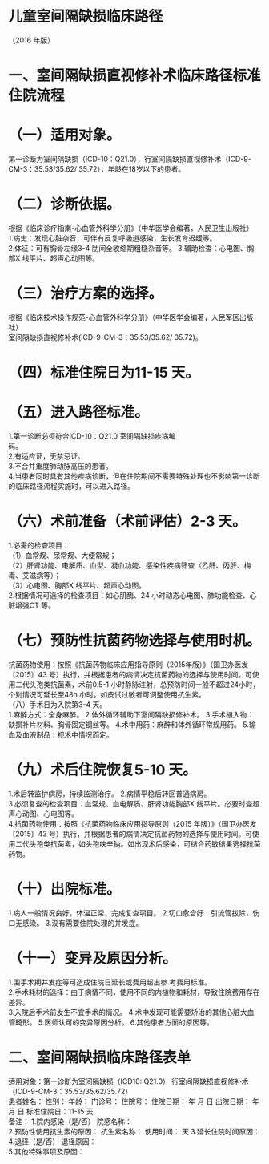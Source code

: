 # 儿童室间隔缺损临床路径  
（2016 年版）  
# 一、室间隔缺损直视修补术临床路径标准住院流程  
# （一）适用对象。  
第一诊断为室间隔缺损（ICD-10：Q21.0），行室间隔缺损直视修补术（ICD-9-CM-3：35.53/35.62/ 35.72），年龄在18岁以下的患者。  
# （二）诊断依据。  
根据《临床诊疗指南-心血管外科学分册》（中华医学会编著，人民卫生出版社）  
1.病史：发现心脏杂音，可伴有反复呼吸道感染，生长发育迟缓等。  
2.体征：可有胸骨左缘3-4 肋间全收缩期粗糙杂音等。 3.辅助检查：心电图、胸部X 线平片、超声心动图等。  
# （三）治疗方案的选择。  
根据《临床技术操作规范-心血管外科学分册》（中华医学会编著，人民军医出版社）  
室间隔缺损直视修补术(ICD-9-CM-3：35.53/35.62/ 35.72)。  
# （四）标准住院日为11-15 天。  
# （五）进入路径标准。  
1.第一诊断必须符合ICD-10：Q21.0 室间隔缺损疾病编  
码。  
2.有适应证，无禁忌证。  
3.不合并重度肺动脉高压的患者。  
4.当患者同时具有其他疾病诊断，但在住院期间不需要特殊处理也不影响第一诊断的临床路径流程实施时，可以进入路径。  
# （六）术前准备（术前评估）2-3 天。  
1.必需的检查项目：  
（1）血常规、尿常规、大便常规；  
（2）肝肾功能、电解质、血型、凝血功能、感染性疾病筛查（乙肝、丙肝、梅毒、艾滋病等）；  
（3）心电图、胸部X 线平片、超声心动图。  
2.根据情况可选择的检查项目：如心肌酶、24 小时动态心电图、肺功能检查、心脏增强CT 等。  
# （七）预防性抗菌药物选择与使用时机。  
抗菌药物使用：按照《抗菌药物临床应用指导原则（2015年版）》（国卫办医发〔2015〕43 号）执行，并根据患者的病情决定抗菌药物的选择与使用时间。可使用二代头孢类抗菌素，术前0.5-1 小时静脉注射，总预防时间一般不超过24小时，个别情况可延长至48h 小时。如皮试过敏者可调整使用抗生素。  
（八）手术日为入院第3-4 天。  
1.麻醉方式：全身麻醉。 2.体外循环辅助下室间隔缺损修补术。 3.手术植入物：缺损补片材料、胸骨固定钢丝等。 4.术中用药：麻醉和体外循环常规用药。 5.输血及血液制品：视术中情况而定。  
# （九）术后住院恢复5-10 天。  
1.术后转监护病房，持续监测治疗。 2.病情平稳后转回普通病房。  
3.必须复查的检查项目：血常规、血电解质、肝肾功能胸部X 线平片。必要时查超声心动图、心电图等。  
4.抗菌药物使用：按照《抗菌药物临床应用指导原则（2015 年版）》（国卫办医发〔2015〕43 号）执行，并根据患者的病情决定抗菌药物的选择与使用时间。可使用二代头孢类抗菌素，如头孢呋辛钠。如出现术后感染，可结合药敏结果选择抗菌药物。  
# （十）出院标准。  
1.病人一般情况良好，体温正常，完成复查项目。 2.切口愈合好：引流管拔除，伤口无感染。 3.没有需要住院处理的并发症。  
# （十一）变异及原因分析。  
1.围手术期并发症等可造成住院日延长或费用超出参 考费用标准。  
2.手术耗材的选择：由于病情不同，使用不同的内植物和耗材，导致住院费用存在差异。  
3.入院后手术前发生不宜手术的情况。 4.术中发现可能需要矫治的其他心脏大血管畸形。 5.医师认可的变异原因分析。 6.其他患者方面的原因等。  
# 二、室间隔缺损临床路径表单  
适用对象：第一诊断为室间隔缺损（ICD10: Q21.0） 行室间隔缺损直视修补术（ICD-9-CM-3：35.53/35.62/35.72）  
患者姓名：           性别：    年龄：    门诊号：       住院号：       住院日期：   年  月  日 出院日期：   年  月   日  标准住院日：11-15 天  
备注： 
1.院内感染（是/否）       院感名称：                    
2.预防性使用抗生素的原因：                抗生素名称：         使用时间：   天 
3.延长住院时间原因：                                               
4.退径（是/否）     退径原因：                                      
5.其他特殊事项及原因：  